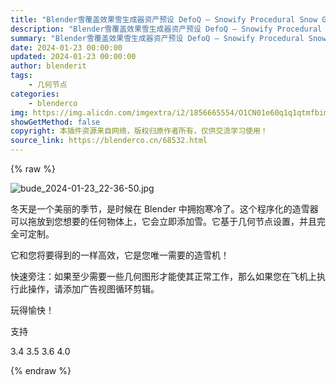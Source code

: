 ```yaml
---
title: "Blender雪覆盖效果雪生成器资产预设 DefoQ – Snowify Procedural Snow Generator + 使用教程 blender布的"
description: "Blender雪覆盖效果雪生成器资产预设 DefoQ – Snowify Procedural Snow Generator + 使用教程 blender布的"
summary: "Blender雪覆盖效果雪生成器资产预设 DefoQ – Snowify Procedural Snow Generator + 使用教程 blender布的"
date: 2024-01-23 00:00:00
updated: 2024-01-23 00:00:00
author: blenderit
tags: 
    - 几何节点
categories:
    - blenderco
img: https://img.alicdn.com/imgextra/i2/1856665554/O1CN01e60q1q1qtmfbimkWO_!!1856665554.jpg
showGetMethod: false
copyright: 本插件资源来自网络，版权归原作者所有，仅供交流学习使用！
source_link: https://blenderco.cn/68532.html
---
```


{% raw %}
<p><img class="aligncenter" src="https://img.alicdn.com/imgextra/i2/1856665554/O1CN01e60q1q1qtmfbimkWO_!!1856665554.jpg" alt="bude_2024-01-23_22-36-50.jpg"></p><p>冬天是一个美丽的季节，是时候在 Blender 中拥抱寒冷了。这个程序化的造雪器可以拖放到您想要的任何物体上，它会立即添加雪。它基于几何节点设置，并且完全可定制。</p><p>它和您将要得到的一样高效，它是您唯一需要的造雪机！</p><p>快速旁注：如果至少需要一些几何图形才能使其正常工作，那么如果您在飞机上执行此操作，请添加广告视图循环剪辑。</p><p>玩得愉快！</p><p>支持</p><p>3.4 3.5 3.6 4.0</p>
<div style="display: none">blenderco</div>
{% endraw %}